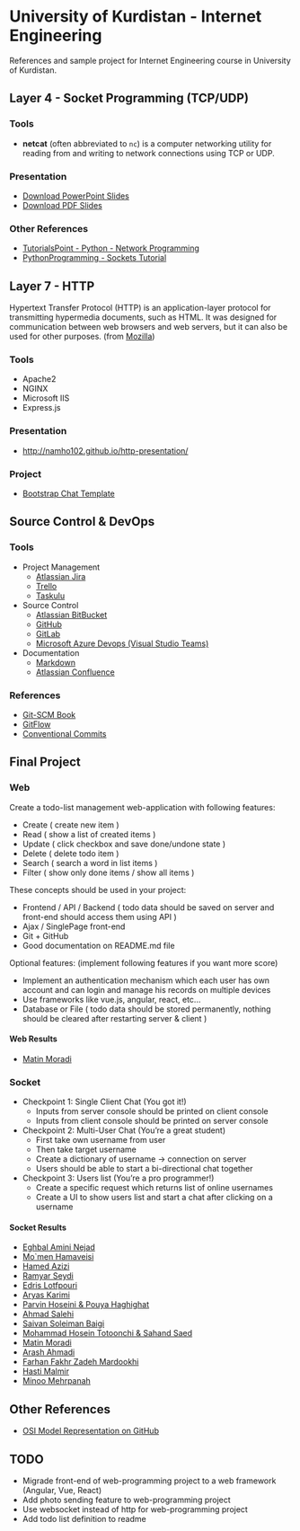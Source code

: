 # University of Kurdistan - Internet Engineering

References and sample project for Internet Engineering course in University of Kurdistan.

## Layer 4 - Socket Programming (TCP/UDP)

### Tools
- **netcat** (often abbreviated to `nc`) is a computer networking utility for reading from and writing to network connections using TCP or UDP.

### Presentation
- [Download PowerPoint Slides](SocketProgramming/slides.pdf)
- [Download PDF Slides](SocketProgramming/slides.pdf)

### Other References
- [TutorialsPoint - Python - Network Programming](https://www.tutorialspoint.com/python/python_networking.htm)
- [PythonProgramming - Sockets Tutorial](https://pythonprogramming.net/sockets-tutorial-python-3/)


## Layer 7 - HTTP
Hypertext Transfer Protocol (HTTP) is an application-layer protocol for transmitting hypermedia documents, such as HTML. It was designed for communication between web browsers and web servers, but it can also be used for other purposes. (from [Mozilla](https://developer.mozilla.org/en-US/docs/Web/HTTP))

### Tools
- Apache2
- NGINX
- Microsoft IIS
- Express.js

### Presentation
- http://namho102.github.io/http-presentation/

### Project
- [Bootstrap Chat Template](https://www.bootdey.com/snippets/view/chat-app)

## Source Control & DevOps

### Tools
- Project Management
    - [Atlassian Jira](https://www.atlassian.com/software/jira)
    - [Trello](https://trello.com/)
    - [Taskulu](https://taskulu.com/)
- Source Control
    - [Atlassian BitBucket](https://www.atlassian.com/software/bitbucket)
    - [GitHub](https://github.com/)
    - [GitLab](https://about.gitlab.com/)
    - [Microsoft Azure Devops (Visual Studio Teams)](https://azure.microsoft.com/en-us/services/devops/)
- Documentation
    - [Markdown](https://github.com/adam-p/markdown-here/wiki/Markdown-Cheatsheet)
    - [Atlassian Confluence](https://www.atlassian.com/software/confluence)

### References
- [Git-SCM Book](http://git-scm.com/book/en/v2)
- [GitFlow](http://datasift.github.io/gitflow/IntroducingGitFlow.html)
- [Conventional Commits](https://www.conventionalcommits.org/en/v1.0.0/)


## Final Project

### Web

Create a todo-list management web-application with following features:
- Create ( create new item )
- Read ( show a list of created items )
- Update ( click checkbox and save done/undone state )
- Delete ( delete todo item )
- Search ( search a word in list items )
- Filter ( show only done items / show all items )

These concepts should be used in your project:
- Frontend / API / Backend ( todo data should be saved on server and front-end should access them using API )
- Ajax / SinglePage front-end
- Git + GitHub
- Good documentation on README.md file

Optional features: (implement following features if you want more score)
- Implement an authentication mechanism which each user has own account and can login and manage his records on multiple devices
- Use frameworks like vue.js, angular, react, etc...
- Database or File ( todo data should be stored permanently, nothing should be cleared after restarting server & client )

#### Web Results

- [Matin Moradi](https://github.com/MatinMorrradi/Matin-s-Todo-List)

### Socket
- Checkpoint 1: Single Client Chat (You got it!)
  - Inputs from server console should be printed on client console
  - Inputs from client console should be printed on server console
- Checkpoint 2: Multi-User Chat (You’re a great student)
  - First take own username from user
  - Then take target username
  - Create a dictionary of username → connection on server
  - Users should be able to start a bi-directional chat together
- Checkpoint 3: Users list (You’re a pro programmer!)
    - Create a specific request which returns list of online usernames
    - Create a UI to show users list and start a chat after clicking on a
username

#### Socket Results

- [Eghbal Amini Nejad](https://github.com/eqba1/erwin)
- [Mo\`men Hamaveisi](https://github.com/momen7899/SocketProgramming)
- [Hamed Azizi](https://github.com/H-Azizi/socket-Programming-chat-room)
- [Ramyar Seydi](https://github.com/lramyarl/Socket-programming-in-C-)
- [Edris Lotfpouri](https://github.com/GoodmanPole/GoodmanChatPole)
- [Aryas Karimi](https://github.com/Aryas1378/socket)
- [Parvin Hoseini & Pouya Haghighat](https://github.com/hoseini98/SI)
- [Ahmad Salehi](https://github.com/AhmadSalehi22/SocketProject)
- [Saivan Soleiman Baigi](https://github.com/sayvanbaigi/imple.chat.app)
- [Mohammad Hosein Totoonchi & Sahand Saed](https://github.com/mhtutunchi/ChatRoom)
- [Matin Moradi](https://github.com/MatinMorrradi/MatinGap)
- [Arash Ahmadi](https://github.com/Arash-san/Chat-Application)
- [Farhan Fakhr Zadeh Mardookhi](https://github.com/farhan-fm/Chat-WebSocket-php)
- [Hasti Malmir](https://github.com/HastiMalmir78/SocketProgramming)
- [Minoo Mehrpanah](https://github.com/meenoumeh/meenoumeh)


## Other References
- [OSI Model Representation on GitHub](https://github.com/vald-phoenix/the-osi-model)

## TODO

- Migrade front-end of web-programming project to a web framework (Angular, Vue, React)
- Add photo sending feature to web-programming project
- Use websocket instead of http for web-programming project
- Add todo list definition to readme
